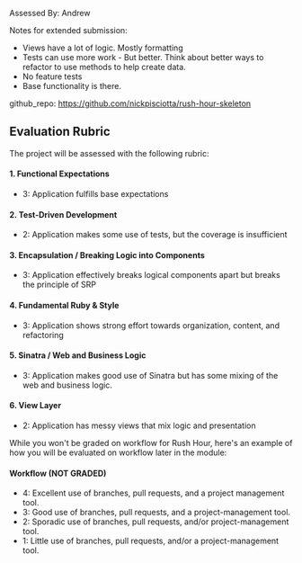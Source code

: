 Assessed By: Andrew

Notes for extended submission:

 - Views have a lot of logic. Mostly formatting
 - Tests can use more work - But better. Think about better ways to refactor to use methods to help create data.
 - No feature tests
 - Base functionality is there.



github_repo: https://github.com/nickpisciotta/rush-hour-skeleton

## Evaluation Rubric

The project will be assessed with the following rubric:

#### 1. Functional Expectations

* 3: Application fulfills base expectations

#### 2. Test-Driven Development

* 2: Application makes some use of tests, but the coverage is insufficient

#### 3. Encapsulation / Breaking Logic into Components


* 3: Application effectively breaks logical components apart but breaks the principle of SRP

#### 4. Fundamental Ruby & Style

* 3: Application shows strong effort towards organization, content, and refactoring

#### 5. Sinatra / Web and Business Logic

* 3: Application makes good use of Sinatra but has some mixing of the web and business logic.

#### 6. View Layer

* 2: Application has messy views that mix logic and presentation

While you won't be graded on workflow for Rush Hour, here's an example of how you will be evaluated on workflow later in the module:

#### Workflow (NOT GRADED)

* 4: Excellent use of branches, pull requests, and a project management tool.
* 3: Good use of branches, pull requests, and a project-management tool.
* 2: Sporadic use of branches, pull requests, and/or project-management tool.
* 1: Little use of branches, pull requests, and/or a project-management tool.
